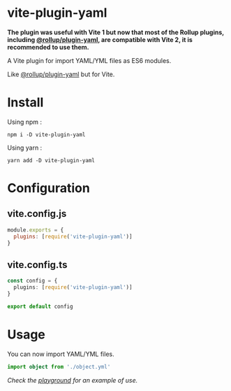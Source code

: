 # vite-plugin-yaml

**The plugin was useful with Vite 1 but now that most of the Rollup plugins, including [@rollup/plugin-yaml](https://github.com/rollup/plugins/tree/master/packages/yaml), are compatible with Vite 2, it is recommended to use them.**

A Vite plugin for import YAML/YML files as ES6 modules.

Like [@rollup/plugin-yaml](https://github.com/rollup/plugins/tree/master/packages/yaml) but for Vite.

# Install

Using npm :

```
npm i -D vite-plugin-yaml
```

Using yarn :

```
yarn add -D vite-plugin-yaml
```

# Configuration

## vite.config.js

```js
module.exports = {
  plugins: [require('vite-plugin-yaml')]
}
```

## vite.config.ts

```ts
const config = {
  plugins: [require('vite-plugin-yaml')]
}

export default config
```

# Usage

You can now import YAML/YML files.

```ts
import object from './object.yml'
```

_Check the [playground](https://github.com/clemvnt/vite-plugin-yaml/tree/master/playground) for an example of use._

